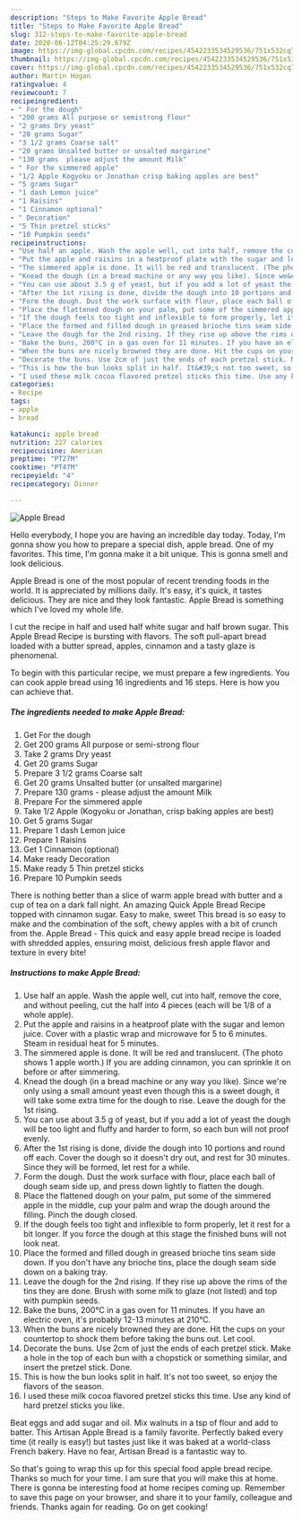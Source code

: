 ```yaml
---
description: "Steps to Make Favorite Apple Bread"
title: "Steps to Make Favorite Apple Bread"
slug: 312-steps-to-make-favorite-apple-bread
date: 2020-06-12T04:25:29.679Z
image: https://img-global.cpcdn.com/recipes/4542233534529536/751x532cq70/apple-bread-recipe-main-photo.jpg
thumbnail: https://img-global.cpcdn.com/recipes/4542233534529536/751x532cq70/apple-bread-recipe-main-photo.jpg
cover: https://img-global.cpcdn.com/recipes/4542233534529536/751x532cq70/apple-bread-recipe-main-photo.jpg
author: Martin Hogan
ratingvalue: 4
reviewcount: 7
recipeingredient:
- " For the dough"
- "200 grams All purpose or semistrong flour"
- "2 grams Dry yeast"
- "20 grams Sugar"
- "3 1/2 grams Coarse salt"
- "20 grams Unsalted butter or unsalted margarine"
- "130 grams  please adjust the amount Milk"
- " For the simmered apple"
- "1/2 Apple Kogyoku or Jonathan crisp baking apples are best"
- "5 grams Sugar"
- "1 dash Lemon juice"
- "1 Raisins"
- "1 Cinnamon optional"
- " Decoration"
- "5 Thin pretzel sticks"
- "10 Pumpkin seeds"
recipeinstructions:
- "Use half an apple. Wash the apple well, cut into half, remove the core, and without peeling, cut the half into 4 pieces (each will be 1/8 of a whole apple)."
- "Put the apple and raisins in a heatproof plate with the sugar and lemon juice. Cover with a plastic wrap and microwave for 5 to 6 minutes. Steam in residual heat for 5 minutes."
- "The simmered apple is done. It will be red and translucent. (The photo shows 1 apple worth.) If you are adding cinnamon, you can sprinkle it on before or after simmering."
- "Knead the dough (in a bread machine or any way you like). Since we&#39;re only using a small amount yeast even though this is a sweet dough, it will take some extra time for the dough to rise. Leave the dough for the 1st rising."
- "You can use about 3.5 g of yeast, but if you add a lot of yeast the dough will be too light and fluffy and harder to form, so each bun will not proof evenly."
- "After the 1st rising is done, divide the dough into 10 portions and round off each. Cover the dough so it doesn&#39;t dry out, and rest for 30 minutes. Since they will be formed, let rest for a while."
- "Form the dough. Dust the work surface with flour, place each ball of dough seam side up, and press down lightly to flatten the dough."
- "Place the flattened dough on your palm, put some of the simmered apple in the middle, cup your palm and wrap the dough around the filling. Pinch the dough closed."
- "If the dough feels too tight and inflexible to form properly, let it rest for a bit longer. If you force the dough at this stage the finished buns will not look neat."
- "Place the formed and filled dough in greased brioche tins seam side down. If you don&#39;t have any brioche tins, place the dough seam side down on a baking tray."
- "Leave the dough for the 2nd rising. If they rise up above the rims of the tins they are done. Brush with some milk to glaze (not listed) and top with pumpkin seeds."
- "Bake the buns, 200°C in a gas oven for 11 minutes. If you have an electric oven, it&#39;s probably 12-13 minutes at 210°C."
- "When the buns are nicely browned they are done. Hit the cups on your countertop to shock them before taking the buns out. Let cool."
- "Decorate the buns. Use 2cm of just the ends of each pretzel stick. Make a hole in the top of each bun with a chopstick or something similar, and insert the pretzel stick. Done."
- "This is how the bun looks split in half. It&#39;s not too sweet, so enjoy the flavors of the season."
- "I used these milk cocoa flavored pretzel sticks this time. Use any kind of hard pretzel sticks you like."
categories:
- Recipe
tags:
- apple
- bread

katakunci: apple bread 
nutrition: 227 calories
recipecuisine: American
preptime: "PT27M"
cooktime: "PT47M"
recipeyield: "4"
recipecategory: Dinner

---
```



![Apple Bread](https://img-global.cpcdn.com/recipes/4542233534529536/751x532cq70/apple-bread-recipe-main-photo.jpg)

Hello everybody, I hope you are having an incredible day today. Today, I'm gonna show you how to prepare a special dish, apple bread. One of my favorites. This time, I'm gonna make it a bit unique. This is gonna smell and look delicious.

Apple Bread is one of the most popular of recent trending foods in the world. It is appreciated by millions daily. It's easy, it's quick, it tastes delicious. They are nice and they look fantastic. Apple Bread is something which I've loved my whole life.

I cut the recipe in half and used half white sugar and half brown sugar. This Apple Bread Recipe is bursting with flavors. The soft pull-apart bread loaded with a butter spread, apples, cinnamon and a tasty glaze is phenomenal.


To begin with this particular recipe, we must prepare a few ingredients. You can cook apple bread using 16 ingredients and 16 steps. Here is how you can achieve that.

##### The ingredients needed to make Apple Bread:

1. Get  For the dough
1. Get 200 grams All purpose or semi-strong flour
1. Take 2 grams Dry yeast
1. Get 20 grams Sugar
1. Prepare 3 1/2 grams Coarse salt
1. Get 20 grams Unsalted butter (or unsalted margarine)
1. Prepare 130 grams - please adjust the amount Milk
1. Prepare  For the simmered apple
1. Take 1/2 Apple (Kogyoku or Jonathan, crisp baking apples are best)
1. Get 5 grams Sugar
1. Prepare 1 dash Lemon juice
1. Prepare 1 Raisins
1. Get 1 Cinnamon (optional)
1. Make ready  Decoration
1. Make ready 5 Thin pretzel sticks
1. Prepare 10 Pumpkin seeds


There is nothing better than a slice of warm apple bread with butter and a cup of tea on a dark fall night. An amazing Quick Apple Bread Recipe topped with cinnamon sugar. Easy to make, sweet This bread is so easy to make and the combination of the soft, chewy apples with a bit of crunch from the. Apple Bread - This quick and easy apple bread recipe is loaded with shredded apples, ensuring moist, delicious fresh apple flavor and texture in every bite! 

##### Instructions to make Apple Bread:

1. Use half an apple. Wash the apple well, cut into half, remove the core, and without peeling, cut the half into 4 pieces (each will be 1/8 of a whole apple).
1. Put the apple and raisins in a heatproof plate with the sugar and lemon juice. Cover with a plastic wrap and microwave for 5 to 6 minutes. Steam in residual heat for 5 minutes.
1. The simmered apple is done. It will be red and translucent. (The photo shows 1 apple worth.) If you are adding cinnamon, you can sprinkle it on before or after simmering.
1. Knead the dough (in a bread machine or any way you like). Since we&#39;re only using a small amount yeast even though this is a sweet dough, it will take some extra time for the dough to rise. Leave the dough for the 1st rising.
1. You can use about 3.5 g of yeast, but if you add a lot of yeast the dough will be too light and fluffy and harder to form, so each bun will not proof evenly.
1. After the 1st rising is done, divide the dough into 10 portions and round off each. Cover the dough so it doesn&#39;t dry out, and rest for 30 minutes. Since they will be formed, let rest for a while.
1. Form the dough. Dust the work surface with flour, place each ball of dough seam side up, and press down lightly to flatten the dough.
1. Place the flattened dough on your palm, put some of the simmered apple in the middle, cup your palm and wrap the dough around the filling. Pinch the dough closed.
1. If the dough feels too tight and inflexible to form properly, let it rest for a bit longer. If you force the dough at this stage the finished buns will not look neat.
1. Place the formed and filled dough in greased brioche tins seam side down. If you don&#39;t have any brioche tins, place the dough seam side down on a baking tray.
1. Leave the dough for the 2nd rising. If they rise up above the rims of the tins they are done. Brush with some milk to glaze (not listed) and top with pumpkin seeds.
1. Bake the buns, 200°C in a gas oven for 11 minutes. If you have an electric oven, it&#39;s probably 12-13 minutes at 210°C.
1. When the buns are nicely browned they are done. Hit the cups on your countertop to shock them before taking the buns out. Let cool.
1. Decorate the buns. Use 2cm of just the ends of each pretzel stick. Make a hole in the top of each bun with a chopstick or something similar, and insert the pretzel stick. Done.
1. This is how the bun looks split in half. It&#39;s not too sweet, so enjoy the flavors of the season.
1. I used these milk cocoa flavored pretzel sticks this time. Use any kind of hard pretzel sticks you like.


Beat eggs and add sugar and oil. Mix walnuts in a tsp of flour and add to batter. This Artisan Apple Bread is a family favorite. Perfectly baked every time (it really is easy!) but tastes just like it was baked at a world-class French bakery. Have no fear, Artisan Bread is a fantastic way to. 

So that's going to wrap this up for this special food apple bread recipe. Thanks so much for your time. I am sure that you will make this at home. There is gonna be interesting food at home recipes coming up. Remember to save this page on your browser, and share it to your family, colleague and friends. Thanks again for reading. Go on get cooking!
